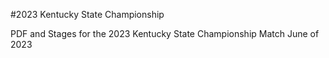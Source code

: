 #2023 Kentucky State Championship

PDF and Stages for the 2023 Kentucky State Championship Match June of 2023